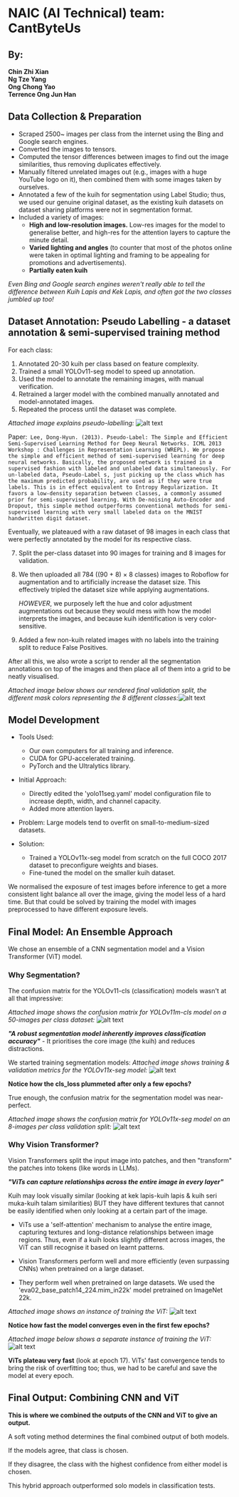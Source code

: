 # NAIC (AI Technical) team: CantByteUs
## By:
**Chin Zhi Xian \
Ng Tze Yang \
Ong Chong Yao \
Terrence Ong Jun Han**

## Data Collection & Preparation
- Scraped 2500~ images per class from the internet using the Bing and Google search engines.
- Converted the images to tensors.
- Computed the tensor differences between images to find out the image similarities, thus removing duplicates effectively.
- Manually filtered unrelated images out (e.g., images with a huge YouTube logo on it), then combined them with some images taken by ourselves.
- Annotated a few of the kuih for segmentation using Label Studio; thus, we used our genuine original dataset, as the existing kuih datasets on dataset sharing platforms were not in segmentation format.
- Included a variety of images:
    - **High and low-resolution images.** Low-res images for the model to generalise better, and high-res for the attention layers to capture the minute detail.
    - **Varied lighting and angles** (to counter that most of the photos online were taken in optimal lighting and framing to be appealing for promotions and advertisements).
    - **Partially eaten kuih**

*Even Bing and Google search engines weren't really able to tell the difference between Kuih Lapis and Kek Lapis, and often got the two classes jumbled up too!*

## Dataset Annotation: Pseudo Labelling - a dataset annotation & semi-supervised training method

For each class:
1. Annotated 20-30 kuih per class based on feature complexity.
2. Trained a small YOLOv11-seg model to speed up annotation.
3. Used the model to annotate the remaining images, with manual verification.
5. Retrained a larger model with the combined manually annotated and model-annotated images.
6. Repeated the process until the dataset was complete.

*Attached image explains pseudo-labelling:*
![alt text](media/pseudo-labelling.jpg)

Paper:```
Lee, Dong-Hyun. (2013). Pseudo-Label: The Simple and Efficient Semi-Supervised Learning Method for Deep Neural Networks. ICML 2013 Workshop : Challenges in Representation Learning (WREPL). We propose the simple and efficient method of semi-supervised learning for deep neural networks. Basically, the proposed network is trained in a supervised fashion with labeled and unlabeled data simultaneously. For un-labeled data, Pseudo-Label s, just picking up the class which has the maximum predicted probability, are used as if they were true labels. This is in effect equivalent to Entropy Regularization. It favors a low-density separation between classes, a commonly assumed prior for semi-supervised learning. With De-noising Auto-Encoder and Dropout, this simple method outperforms conventional methods for semi-supervised learning with very small labeled data on the MNIST handwritten digit dataset.```

Eventually, we plateaued with a raw dataset of 98 images in each class that were perfectly annotated by the model for its respective class.

7. Split the per-class dataset into 90 images for training and 8 images for validation.

8. We then uploaded all 784 ((90 + 8) × 8 classes) images to Roboflow for augmentation and to artificially increase the dataset size. This effectively tripled the dataset size while applying augmentations.

    *HOWEVER*, we purposely left the hue and color adjustment augmentations out because they would mess with how the model interprets the images, and because kuih identification is very color-sensitive.

9. Added a few non-kuih related images with no labels into the training split to reduce False Positives.

After all this, we also wrote a script to render all the segmentation annotations on top of the images and then place all of them into a grid to be neatly visualised.

*Attached image below shows our rendered final validation split, the different mask colors representing the 8 different classes:*![alt text](dataset/val-viz.jpg)

## Model Development
- Tools Used:
    - Our own computers for all training and inference.
    - CUDA for GPU-accelerated training.
    - PyTorch and the Ultralytics library.

- Initial Approach:
    - Directly edited the 'yolo11seg.yaml' model configuration file to increase depth, width, and channel capacity.
    - Added more attention layers.

- Problem: Large models tend to overfit on small-to-medium-sized datasets.

- Solution:
    - Trained a YOLOv11x-seg model from scratch on the full COCO 2017 dataset to preconfigure weights and biases.
    - Fine-tuned the model on the smaller kuih dataset.

We normalised the exposure of test images before inference to get a more consistent light balance all over the image, giving the model less of a hard time. But that could be solved by training the model with images preprocessed to have different exposure levels.

## Final Model: An Ensemble Approach

We chose an ensemble of a CNN segmentation model and a Vision Transformer (ViT) model.

### Why Segmentation?

The confusion matrix for the YOLOv11-cls (classification) models wasn't at all that impressive:

*Attached image shows the confusion matrix for YOLOv11m-cls model on a 50-images per class dataset:*
![alt text](media/confusion_matrix_cls.png)

***"A robust segmentation model inherently improves classification accuracy"*** - It prioritises the core image (the kuih) and reduces distractions.

We started training segmentation models:
*Attached image shows training & validation metrics for the YOLOv11x-seg model:*
![alt text](media/seg-metrics.png)

**Notice how the cls_loss plummeted after only a few epochs?**

True enough, the confusion matrix for the segmentation model was near-perfect.

*Attached image shows the confusion matrix for YOLOv11x-seg model on an 8-images per class validation split:*
![alt text](media/confusion_matrix_normalized_seg.png)

### Why Vision Transformer?
Vision Transformers split the input image into patches, and then "transform" the patches into tokens (like words in LLMs).

***"ViTs can capture relationships across the entire image in every layer"***

Kuih may look visually similar (looking at kek lapis-kuih lapis & kuih seri muka-kuih talam similarities) BUT they have different textures that cannot be easily identified when only looking at a certain part of the image.

- ViTs use a 'self-attention' mechanism to analyse the entire image, capturing textures and long-distance relationships between image regions. Thus, even if a kuih looks slightly different across images, the ViT can still recognise it based on learnt patterns.

- Vision Transformers perform well and more efficiently (even surpassing CNNs) when pretrained on a large dataset.

- They perform well when pretrained on large datasets. We used the 'eva02_base_patch14_224.mim_in22k' model pretrained on ImageNet 22k.

*Attached image shows an instance of training the ViT:*
![alt text](media/cy-train-vit.png)

**Notice how fast the model converges even in the first few epochs?**

*Attached image below shows a separate instance of training the ViT:*
![alt text](media/terr-train-vit.jpg)

**ViTs plateau very fast** (look at epoch 17). ViTs' fast convergence tends to bring the risk of overfitting too; thus, we had to be careful and save the model at every epoch.

## Final Output: Combining CNN and ViT

**This is where we combined the outputs of the CNN and ViT to give an output.**

A soft voting method determines the final combined output of both models.

If the models agree, that class is chosen.

If they disagree, the class with the highest confidence from either model is chosen.

This hybrid approach outperformed solo models in classification tests.